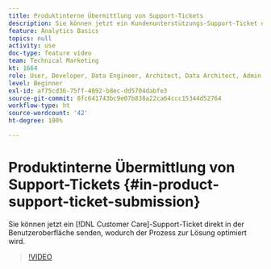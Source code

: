 ```yaml
---
title: Produktinterne Übermittlung von Support-Tickets
description: Sie können jetzt ein Kundenunterstützungs-Support-Ticket direkt über die Benutzeroberfläche senden, wodurch der Prozess zur Lösung optimiert wird.
feature: Analytics Basics
topics: null
activity: use
doc-type: feature video
team: Technical Marketing
kt: 1664
role: User, Developer, Data Engineer, Architect, Data Architect, Admin, Leader
level: Beginner
exl-id: af75cd36-75ff-4892-b8ec-dd5704dabfe3
source-git-commit: 8fc641743bc9e07b838a22ca64ccc15344d52764
workflow-type: ht
source-wordcount: '42'
ht-degree: 100%

---
```


# Produktinterne Übermittlung von Support-Tickets {#in-product-support-ticket-submission}

Sie können jetzt ein [!DNL Customer Care]-Support-Ticket direkt in der Benutzeroberfläche senden, wodurch der Prozess zur Lösung optimiert wird.

>[!VIDEO](https://video.tv.adobe.com/v/23133/?quality=12&learn=on)
